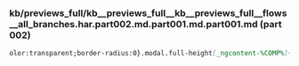 ### kb/previews_full/kb__previews_full__kb__previews_full__flows__all_branches.har.part002.md.part001.md.part001.md (part 002)

```md
olor:transparent;border-radius:0}.modal.full-height[_ngcontent-%COMP%]{max-height:100vh;height:100%;disp
```

```
